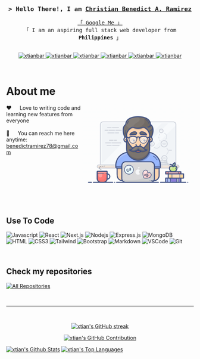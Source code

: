 <!-- Intro  -->
<h3 align="center">
        <samp>&gt; Hello There!, I am
                <b><a target="_blank" href="https://xtianbar.vercel.app/">Christian Benedict A. Ramirez</a></b>
        </samp>
</h3>


<p align="center"> 
  <samp>
    <a href="https://www.google.com/search?q=Christian+Benedict+A.+Ramirez">「 Google Me 」</a>
    <br>
    「 I am an aspiring full stack web developer from <b>Philippines</b> 」
    <br>
    <br>
  </samp>
</p>

<p align="center">
 <a href="https://xtianbar.vercel.app/" target="blank">
  <img src="https://img.shields.io/badge/Website-DC143C?style=for-the-badge&logo=medium&logoColor=white" alt="xtianbar" />
 </a>
 <a href="https://www.linkedin.com/in/xtianbar/" target="_blank">
  <img src="https://img.shields.io/badge/LinkedIn-0077B5?style=for-the-badge&logo=linkedin&logoColor=white" alt="xtianbar"/>
 </a>
 <a href="https://codepen.io/xtianbar" target="_blank">
  <img src="https://img.shields.io/badge/codepen-0A0A0A?style=for-the-badge&logo=codepen.io&logoColor=white" alt="xtianbar" />
 </a>
 <a href="https://twitter.com/_xtianbar" target="_blank">
  <img src="https://img.shields.io/badge/Twitter-1DA1F2?style=for-the-badge&logo=twitter&logoColor=white" alt="xtianbar"/>
 </a>
 <a href="https://instagram.com/_xtianbar" target="_blank">
  <img src="https://img.shields.io/badge/Instagram-fe4164?style=for-the-badge&logo=instagram&logoColor=white" alt="xtianbar" />
 </a> 
 <a href="https://facebook.com/extianbar" target="_blank">
  <img src="https://img.shields.io/badge/Facebook-20BEFF?&style=for-the-badge&logo=facebook&logoColor=white" alt="xtianbar"  />
  </a> 
</p>
<br />

<!-- About Section -->
 # About me
 
<p>
 <img align="right" width="300" src="https://raw.githubusercontent.com/xtianbar/xtianbar/main/programmer.gif" alt="Coding gif" />
 
 ❤️ &emsp; Love to writing code and learning new features from everyone<br/><br/>
 📧 &emsp; You can reach me here anytime: benedictramirez78@gmail.com<br/><br/>

</p>

<br/>
<br/>
<br/>
<br/>
<br/>
<br/>

## Use To Code

![Javascript](https://img.shields.io/badge/Javascript-F0DB4F?style=for-the-badge&labelColor=black&logo=javascript&logoColor=F0DB4F)
![React](https://img.shields.io/badge/-React-61DBFB?style=for-the-badge&labelColor=black&logo=react&logoColor=61DBFB)
![Next.js](https://img.shields.io/badge/next.js-000000?style=for-the-badge&logo=nextdotjs&logoColor=white)
![Nodejs](https://img.shields.io/badge/Nodejs-3C873A?style=for-the-badge&labelColor=black&logo=node.js&logoColor=3C873A)
![Express.js](https://img.shields.io/badge/Express.js-000000?style=for-the-badge&logo=express&logoColor=white)
![MongoDB](https://img.shields.io/badge/MongoDB-4EA94B?style=for-the-badge&logo=mongodb&logoColor=white)
![HTML](https://img.shields.io/badge/HTML5-E34F26?style=for-the-badge&logo=html5&logoColor=white)
![CSS3](https://img.shields.io/badge/CSS3-1572B6?style=for-the-badge&logo=css3&logoColor=white)
![Tailwind](https://img.shields.io/badge/Tailwind_CSS-092749?style=for-the-badge&logo=tailwindcss&logoColor=06B6D4&labelColor=000000)
![Bootstrap](https://img.shields.io/badge/Bootstrap-563D7C?style=for-the-badge&logo=bootstrap&logoColor=white)
![Markdown](https://img.shields.io/badge/Markdown-000000?style=for-the-badge&logo=markdown&logoColor=white)
![VSCode](https://img.shields.io/badge/Visual_Studio-0078d7?style=for-the-badge&logo=visual%20studio&logoColor=white)
![Git](https://img.shields.io/badge/Git-F05032?style=for-the-badge&logo=git&logoColor=white)

<br/>

## Check my repositories

<p align="left">
  <a href="https://github.com/xtianbar?tab=repositories" target="_blank"><img alt="All Repositories" title="All Repositories" src="https://img.shields.io/badge/-All%20Repos-2962FF?style=for-the-badge&logo=koding&logoColor=white"/></a>
</p>

<br/>
<hr/>
<br/>

<p align="center">
  <a href="https://github.com/xtianbar">
    <img src="https://streak-stats.demolab.com?user=xtianbar&theme=radical&theme=radical&border=7F3FBF&background=0D1117" alt="xtian's GitHub streak"/>
  </a>
</p>

<p align="center">
  <a href="https://github.com/xtianbar">
    <img src="https://github-profile-summary-cards.vercel.app/api/cards/profile-details?username=xtianbar&theme=radical" alt="xtian's GitHub Contribution"/>
  </a>
</p>

<a> 
    <a href="https://github.com/xtianbar"><img alt="xtian's Github Stats" src="https://denvercoder1-github-readme-stats.vercel.app/api?username=xtianbar&show_icons=true&count_private=true&theme=react&border_color=7F3FBF&bg_color=0D1117&title_color=F85D7F&icon_color=F8D866" height="192px" width="49.5%"/></a>
  <a href="https://github.com/xtianbar"><img alt="xtian's Top Languages" src="https://denvercoder1-github-readme-stats.vercel.app/api/top-langs/?username=xtianbar&langs_count=8&layout=compact&theme=react&border_color=7F3FBF&bg_color=0D1117&title_color=F85D7F&icon_color=F8D866" height="192px" width="49.5%"/></a>
  <br/>
</a>
